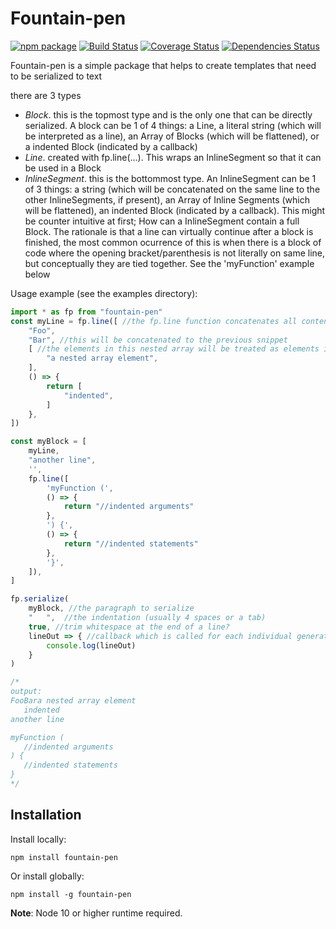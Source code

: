 Fountain-pen
===============

[![npm package][npm-image]][npm-url] 
[![Build Status][travis-image]][travis-url] 
[![Coverage Status][coveralls-image]][coveralls-url] 
[![Dependencies Status][david-image]][david-url]

Fountain-pen is a simple package that helps to create templates that need to be serialized to text

there are 3 types
* *Block*. this is the topmost type and is the only one that can be directly serialized. A block can be 1 of 4 things: a Line, a literal string (which will be interpreted as a line), an Array of Blocks (which will be flattened), or a indented Block (indicated by a callback)
* *Line*. created with fp.line(...). This wraps an InlineSegment so that it can be used in a Block
* *InlineSegment*. this is the bottommost type. An InlineSegment can be 1 of 3 things: a string (which will be concatenated on the same line to the other InlineSegments, if present), an Array of Inline Segments (which will be flattened), an indented Block (indicated by a callback). This might be counter intuitive at first; How can a InlineSegment contain a full Block. The rationale is that a line can virtually continue after a block is finished, the most common ocurrence of this is when there is a block of code where the opening bracket/parenthesis is not literally on same line, but conceptually they are tied together. See the 'myFunction' example below


Usage example (see the examples directory):
```typescript
import * as fp from "fountain-pen"
const myLine = fp.line([ //the fp.line function concatenates all content on one line, except for indented content
    "Foo",
    "Bar", //this will be concatenated to the previous snippet
    [ //the elements in this nested array will be treated as elements in the outer array (this inner array will be flattened)
        "a nested array element",
    ],
    () => {
        return [
            "indented",
        ]
    },
])

const myBlock = [
    myLine,
    "another line",
    '',
    fp.line([
        'myFunction (',
        () => {
            return "//indented arguments"
        },
        ') {',
        () => {
            return "//indented statements"
        },
        '}',
    ]),
]

fp.serialize(
    myBlock, //the paragraph to serialize
    "   ",  //the indentation (usually 4 spaces or a tab)
    true, //trim whitespace at the end of a line?
    lineOut => { //callback which is called for each individual generated line
        console.log(lineOut)
    }
)

/*
output:
FooBara nested array element
   indented
another line

myFunction (
   //indented arguments
) {
   //indented statements
}
*/
```

## Installation
Install locally:
```
npm install fountain-pen
```
Or install globally:
```
npm install -g fountain-pen
```

**Note**: Node 10 or higher runtime required.

[npm-image]:https://img.shields.io/npm/v/fountain-pen.svg
[npm-url]:http://npmjs.org/package/fountain-pen
[travis-image]:https://travis-ci.org/corno/fountain-pen.svg?branch=master
[travis-url]:https://travis-ci.org/corno/fountain-pen
[david-image]:https://david-dm.org/corno/fountain-pen/status.svg
[david-url]:https://david-dm.org/corno/fountain-pen
[coveralls-image]:https://coveralls.io/repos/github/corno/fountain-pen/badge.svg?branch=master
[coveralls-url]:https://coveralls.io/github/corno/fountain-pen?branch=master